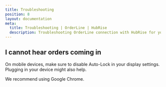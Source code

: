 ```yaml
---
title: Troubleshooting
position: 8
layout: documentation
meta:
  title: Troubleshooting | OrderLine | HubRise
  description: Troubleshooting OrderLine connection with HubRise for your EPOS and other apps to work as a cohesive whole. Connect apps and synchronise your data.
---
```


## I cannot hear orders coming in

On mobile devices, make sure to disable Auto-Lock in your display settings. Plugging in your device might also help.

We recommend using Google Chrome.
